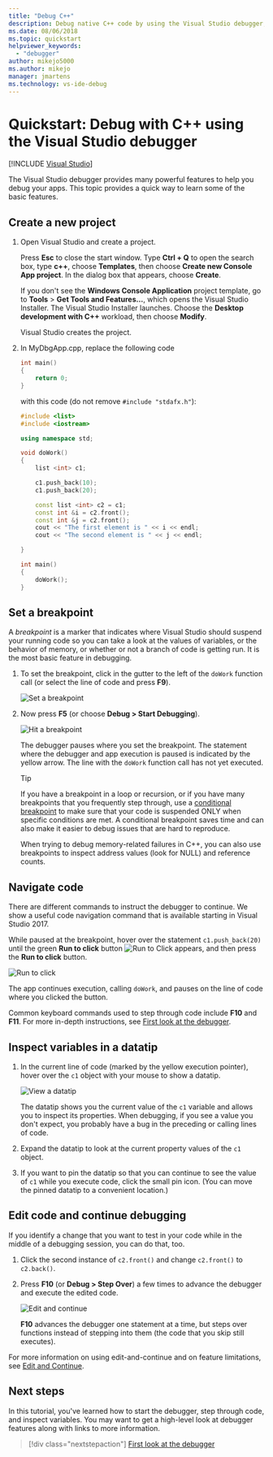 ```yaml
---
title: "Debug C++"
description: Debug native C++ code by using the Visual Studio debugger, create a project, set breakpoints, inspect variables, and edit code while debugging.
ms.date: 08/06/2018
ms.topic: quickstart
helpviewer_keywords:
  - "debugger"
author: mikejo5000
ms.author: mikejo
manager: jmartens
ms.technology: vs-ide-debug
---
```

# Quickstart: Debug with C++ using the Visual Studio debugger

 [!INCLUDE [Visual Studio](~/includes/applies-to-version/vs-windows-only.md)]

The Visual Studio debugger provides many powerful features to help you debug your apps. This topic provides a quick way to learn some of the basic features.

## Create a new project

1. Open Visual Studio and create a project.

    Press **Esc** to close the start window. Type **Ctrl + Q** to open the search box, type **c++**, choose **Templates**, then choose **Create new Console App project**. In the dialog box that appears, choose **Create**.

    If you don't see the **Windows Console Application** project template, go to **Tools** > **Get Tools and Features...**, which opens the Visual Studio Installer. The Visual Studio Installer launches. Choose the **Desktop development with C++** workload, then choose **Modify**.

    Visual Studio creates the project.

1. In MyDbgApp.cpp, replace the following code

    ```c++
    int main()
    {
        return 0;
    }
    ```

    with this code (do not remove `#include "stdafx.h"`):

    ```c++
    #include <list>
    #include <iostream>

    using namespace std;

    void doWork()
    {
        list <int> c1;

        c1.push_back(10);
        c1.push_back(20);

        const list <int> c2 = c1;
        const int &i = c2.front();
        const int &j = c2.front();
        cout << "The first element is " << i << endl;
        cout << "The second element is " << j << endl;

    }

    int main()
    {
        doWork();
    }
    ```

## Set a breakpoint

A *breakpoint* is a marker that indicates where Visual Studio should suspend your running code so you can take a look at the values of variables, or the behavior of memory, or whether or not a branch of code is getting run. It is the most basic feature in debugging.

1. To set the breakpoint, click in the gutter to the left of the `doWork` function call (or select the line of code and press **F9**).

    ![Set a breakpoint](../debugger/media/dbg-qs-set-breakpoint.png "Set a breakpoint")

2. Now press **F5** (or choose **Debug > Start Debugging**).

    ![Hit a breakpoint](../debugger/media/dbg-qs-hit-breakpoint.png "Hit a breakpoint")

    The debugger pauses where you set the breakpoint. The statement where the debugger and app execution is paused is indicated by the yellow arrow. The line with the `doWork` function call has not yet executed.

    > [!TIP]
    > If you have a breakpoint in a loop or recursion, or if you have many breakpoints that you frequently step through, use a [conditional breakpoint](../debugger/using-breakpoints.md#BKMK_Specify_a_breakpoint_condition_using_a_code_expression) to make sure that your code is suspended ONLY when specific conditions are met. A conditional breakpoint saves time and can also make it easier to debug issues that are hard to reproduce.

    When trying to debug memory-related failures in C++, you can also use breakpoints to inspect address values (look for NULL) and reference counts.

## Navigate code

There are different commands to instruct the debugger to continue. We show a useful code navigation command that is available starting in Visual Studio 2017.

While paused at the breakpoint, hover over the statement `c1.push_back(20)` until the green **Run to click** button ![Run to Click](../debugger/media/dbg-tour-run-to-click.png "RunToClick") appears, and then press the **Run to click** button.

![Run to click](../debugger/media/dbg-qs-run-to-click.png "Run to click")

The app continues execution, calling `doWork`, and pauses on the line of code where you clicked the button.

Common keyboard commands used to step through code include **F10** and **F11**. For more in-depth instructions, see [First look at the debugger](../debugger/debugger-feature-tour.md).

## Inspect variables in a datatip

1. In the current line of code (marked by the yellow execution pointer), hover over the `c1` object with your mouse to show a datatip.

    ![View a datatip](../debugger/media/dbg-qs-data-tip.png "View a datatip")

    The datatip shows you the current value of the `c1` variable and allows you to inspect its properties. When debugging, if you see a value you don't expect, you probably have a bug in the preceding or calling lines of code.

2. Expand the datatip to look at the current property values of the `c1` object.

3. If you want to pin the datatip so that you can continue to see the value of `c1` while you execute code, click the small pin icon. (You can move the pinned datatip to a convenient location.)

## Edit code and continue debugging

If you identify a change that you want to test in your code while in the middle of a debugging session, you can do that, too.

1. Click the second instance of `c2.front()` and change `c2.front()` to `c2.back()`.

2. Press **F10** (or **Debug > Step Over**) a few times to advance the debugger and execute the edited code.

    ![Edit and continue](../debugger/media/dbg-qs-edit-and-continue.gif "Edit and continue")

    **F10** advances the debugger one statement at a time, but steps over functions instead of stepping into them (the code that you skip still executes).

For more information on using edit-and-continue and on feature limitations, see [Edit and Continue](../debugger/edit-and-continue.md).

## Next steps

In this tutorial, you've learned how to start the debugger, step through code, and inspect variables. You may want to get a high-level look at debugger features along with links to more information.

> [!div class="nextstepaction"]
> [First look at the debugger](../debugger/debugger-feature-tour.md)
